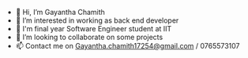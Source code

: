 - 👋 Hi, I’m Gayantha Chamith
- 👀 I’m interested in working as back end developer
- 🌱 I'm final year Software Engineer student at IIT
- 💞️ I’m looking to collaborate on some projects 
- 📫 Contact me on Gayantha.chamith17254@gmail.com / 0765573107

<!---
gayantha999/gayantha999 is a ✨ special ✨ repository because its `README.md` (this file) appears on your GitHub profile.
You can click the Preview link to take a look at your changes.
--->
